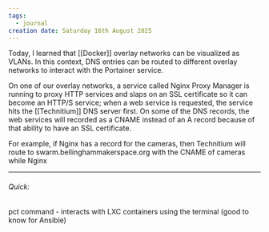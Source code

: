 ```yaml
---
tags:
  - journal
creation date: Saturday 16th August 2025
---
```

Today, I learned that [[Docker]] overlay networks can be visualized as VLANs. In this context, DNS entries can be routed to different overlay networks to interact with the Portainer service. 

On one of our overlay networks, a service called Nginx Proxy Manager is running to proxy HTTP services and slaps on an SSL certificate so it can become an HTTP/S service; when a web service is requested, the service hits the [[Technitium]] DNS server first. On some of the DNS records, the web services will recorded as a CNAME instead of an A record because of that ability to have an SSL certificate. 

For example, if Nginx has a record for the cameras, then Technitium will route to swarm.bellinghammakerspace.org with the CNAME of cameras while Nginx

---
###### Quick:
pct command - interacts with LXC containers using the terminal (good to know for Ansible) 